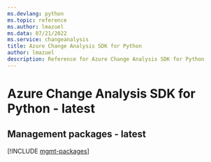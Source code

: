 ```yaml
---
ms.devlang: python
ms.topic: reference
ms.author: lmazuel
ms.data: 07/21/2022
ms.service: changeanalysis
title: Azure Change Analysis SDK for Python
author: lmazuel
description: Reference for Azure Change Analysis SDK for Python
---
```

# Azure Change Analysis SDK for Python - latest

## Management packages - latest
[!INCLUDE [mgmt-packages](change-analysis-mgmt-index.md)]